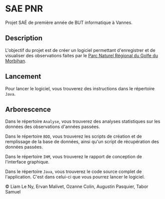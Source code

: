 # SAE PNR

Projet SAÉ de première année de BUT informatique à Vannes.

## Description

L'objectif du projet est de créer un logiciel permettant d'enregistrer et de visualiser des observations faites par le [Parc Naturel Régional du Golfe du Morbihan](https://www.parc-golfe-morbihan.bzh/).

## Lancement

Pour lancer le logiciel, vous trouverez des instructions dans le répertoire `Java`.

## Arborescence

Dans le répertoire `Analyse`, vous trouverez des analyses statistiques sur les données des observations d'années passées.

Dans le répertoire `BDD`, vous trouverez les scripts de création et de remplissage de la base de données,
ainsi qu'un script de récupération des données passées.

Dans le répertoire `IHM`, vous trouverez le rapport de conception de l'interface graphique.

Dans le répertoire `Java`, vous trouverez le code source complet de l'application.
C'est dans celui-ci que vous pourrez lancer le logiciel.


&copy; Liam Le Ny, Ervan Malivet, Ozanne Colin, Augustin Pasquier, Tabor Samuel
